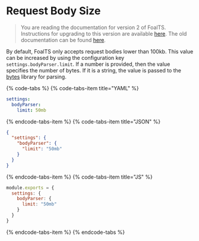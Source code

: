 # Request Body Size

> You are reading the documentation for version 2 of FoalTS. Instructions for upgrading to this version are available [here](../upgrade-to-v2/README.md). The old documentation can be found [here](https://github.com/FoalTS/foal/tree/v1.x/docs).

By default, FoalTS only accepts request bodies lower than 100kb. This value can be increased by using the configuration key `settings.bodyParser.limit`. If a number is provided, then the value specifies the number of bytes. If it is a string, the value is passed to the [bytes](https://www.npmjs.com/package/bytes) library for parsing.

{% code-tabs %}
{% code-tabs-item title="YAML" %}
```yaml
settings:
  bodyParser:
    limit: 50mb
```
{% endcode-tabs-item %}
{% code-tabs-item title="JSON" %}
```json
{
  "settings": {
    "bodyParser": {
      "limit": "50mb"
    }
  }
}
```
{% endcode-tabs-item %}
{% code-tabs-item title="JS" %}
```javascript
module.exports = {
  settings: {
    bodyParser: {
      limit: "50mb"
    }
  }
}
```
{% endcode-tabs-item %}
{% endcode-tabs %}
